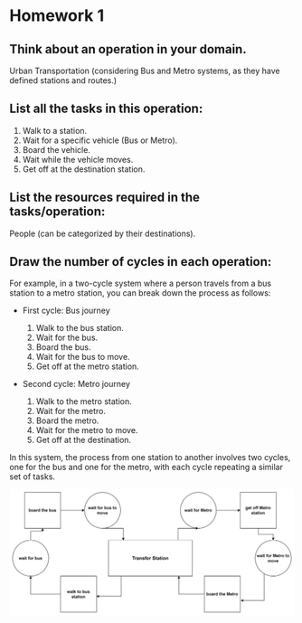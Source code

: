 # Homework 1

## Think about an operation in your domain.

Urban Transportation (considering Bus and Metro systems, as they have defined stations and routes.)

## List all the tasks in this operation:
1. Walk to a station.
2. Wait for a specific vehicle (Bus or Metro).
3. Board the vehicle.
4. Wait while the vehicle moves.
5. Get off at the destination station.

## List the resources required in the tasks/operation:
People (can be categorized by their destinations).

## Draw the number of cycles in each operation:
For example, in a two-cycle system where a person travels from a bus station to a metro station, you can break down the process as follows:

- First cycle: Bus journey
    1. Walk to the bus station.
    2. Wait for the bus.
    3. Board the bus.
    4. Wait for the bus to move.
    5. Get off at the metro station.

- Second cycle: Metro journey
    1. Walk to the metro station.
    2. Wait for the metro.
    3. Board the metro.
    4. Wait for the metro to move.
    5. Get off at the destination.

In this system, the process from one station to another involves two cycles, one for the bus and one for the metro, with each cycle repeating a similar set of tasks.

![](./imgs/homework1.png)